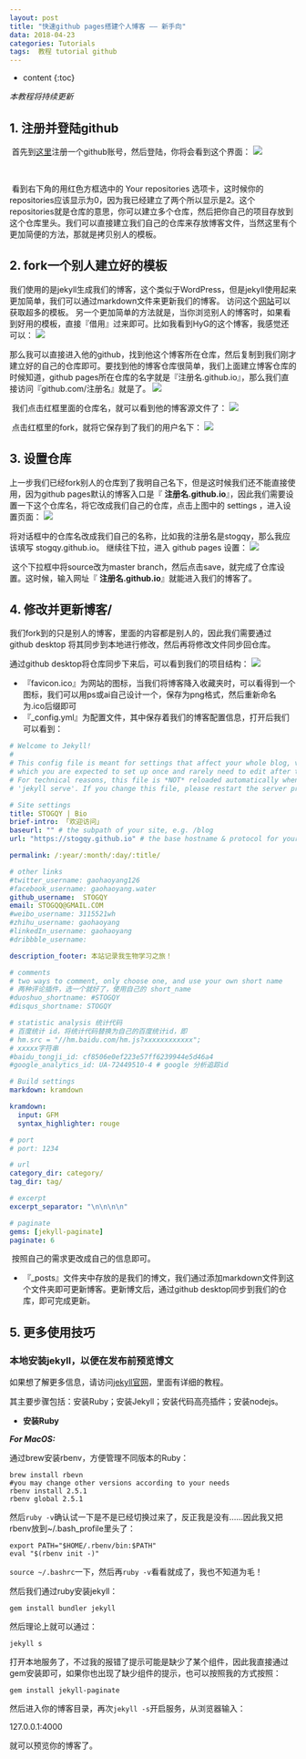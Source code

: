 ```yaml
---
layout: post
title: "快速github pages搭建个人博客 —— 新手向"
data: 2018-04-23
categories: Tutorials
tags:  教程 tutorial github
---
```

* content
{:toc}

*本教程将持续更新*
## 1. 注册并登陆github

​	首先到[这里](https://www.github.com)注册一个github账号，然后登陆，你将会看到这个界面：  ![](https://raw.githubusercontent.com/stogqy/stogqy.github.io/master/_posts/Pics/20180423/20180423-1.png)

​	 

​	 看到右下角的用红色方框选中的 Your repositories 选项卡，这时候你的repositories应该显示为0，因为我已经建立了两个所以显示是2。这个repositories就是仓库的意思，你可以建立多个仓库，然后把你自己的项目存放到这个仓库里头。我们可以直接建立我们自己的仓库来存放博客文件，当然这里有个更加简便的方法，那就是拷贝别人的模板。



## 2. fork一个别人建立好的模板

​	  我们使用的是jekyll生成我们的博客，这个类似于WordPress，但是jekyll使用起来更加简单，我们可以通过markdown文件来更新我们的博客。
  访问这个[网站](http://jekyllthemes.org)可以获取超多的模板。
​	  另一个更加简单的方法就是，当你浏览别人的博客时，如果看到好用的模板，直接『借用』过来即可。比如我看到HyG的这个博客，我感觉还可以：  ![](https://raw.githubusercontent.com/stogqy/stogqy.github.io/master/_posts/Pics/20180423/20180423-2.png)

​	  那么我可以直接进入他的github，找到他这个博客所在仓库，然后复制到我们刚才建立好的自己的仓库即可。要找到他的博客仓库很简单，我们上面建立博客仓库的时候知道，github pages所在仓库的名字就是『注册名.github.io』，那么我们直接访问『github.com/注册名』就是了。  ![](https://raw.githubusercontent.com/stogqy/stogqy.github.io/master/_posts/Pics/20180423/20180423-3.png)

​	  我们点击红框里面的仓库名，就可以看到他的博客源文件了：  ![](https://raw.githubusercontent.com/stogqy/stogqy.github.io/master/_posts/Pics/20180423/20180423-4.png)

​	  点击红框里的fork，就将它保存到了我们的用户名下：  ![](https://raw.githubusercontent.com/stogqy/stogqy.github.io/master/_posts/Pics/20180423/20180423-5.png)



## 3. 设置仓库

​	  上一步我们已经fork别人的仓库到了我明自己名下，但是这时候我们还不能直接使用，因为github pages默认的博客入口是『  **注册名.github.io**』，因此我们需要设置一下这个仓库名，将它改成我们自己的仓库，点击上图中的 settings ，进入设置页面：  ![](https://raw.githubusercontent.com/stogqy/stogqy.github.io/master/_posts/Pics/20180423/20180423-6.png)
​	

​	将对话框中的仓库名改成我们自己的名称，比如我的注册名是stogqy，那么我应该填写 stogqy.github.io。
  继续往下拉，进入 github pages 设置：  ![](https://raw.githubusercontent.com/stogqy/stogqy.github.io/master/_posts/Pics/20180423/20180423-7.png)
​	

​	这个下拉框中将source改为master branch，然后点击save，就完成了仓库设置。这时候，输入网址『  **注册名.github.io**』就能进入我们的博客了。



## 4. 修改并更新博客/

  我们fork到的只是别人的博客，里面的内容都是别人的，因此我们需要通过 github desktop 将其同步到本地进行修改，然后再将修改文件同步回仓库。

通过github desktop将仓库同步下来后，可以看到我们的项目结构：
  ![](https://raw.githubusercontent.com/stogqy/stogqy.github.io/master/_posts/Pics/20180423/20180423-8.png)
- 『favicon.ico』为网站的图标，当我们将博客降入收藏夹时，可以看得到一个图标，我们可以用ps或ai自己设计一个，保存为png格式，然后重新命名为.ico后缀即可
- 『\_config.yml』为配置文件，其中保存着我们的博客配置信息，打开后我们可以看到：

``` yml
# Welcome to Jekyll!
#
# This config file is meant for settings that affect your whole blog, values
# which you are expected to set up once and rarely need to edit after that.
# For technical reasons, this file is *NOT* reloaded automatically when you use
# 'jekyll serve'. If you change this file, please restart the server process.

# Site settings
title: STOGQY | Bio
brief-intro: 「欢迎访问」
baseurl: "" # the subpath of your site, e.g. /blog
url: "https://stogqy.github.io" # the base hostname & protocol for your site

permalink: /:year/:month/:day/:title/

# other links
#twitter_username: gaohaoyang126
#facebook_username: gaohaoyang.water
github_username:  STOGQY
email: STOGQQ@GMAIL.COM
#weibo_username: 3115521wh
#zhihu_username: gaohaoyang
#linkedIn_username: gaohaoyang
#dribbble_username:

description_footer: 本站记录我生物学习之旅！

# comments
# two ways to comment, only choose one, and use your own short name
# 两种评论插件，选一个就好了，使用自己的 short_name
#duoshuo_shortname: #STOGQY
#disqus_shortname: STOGQY

# statistic analysis 统计代码
# 百度统计 id，将统计代码替换为自己的百度统计id，即
# hm.src = "//hm.baidu.com/hm.js?xxxxxxxxxxxx";
# xxxxx字符串
#baidu_tongji_id: cf8506e0ef223e57ff6239944e5d46a4
#google_analytics_id: UA-72449510-4 # google 分析追踪id

# Build settings
markdown: kramdown

kramdown:
  input: GFM
  syntax_highlighter: rouge

# port
# port: 1234

# url
category_dir: category/
tag_dir: tag/

# excerpt
excerpt_separator: "\n\n\n\n"

# paginate
gems: [jekyll-paginate]
paginate: 6
```

​	按照自己的需求更改成自己的信息即可。

- 『\_posts』文件夹中存放的是我们的博文，我们通过添加markdown文件到这个文件夹即可更新博客。更新博文后，通过github desktop同步到我们的仓库，即可完成更新。



## 5. 更多使用技巧

### 本地安装jekyll，以便在发布前预览博文

如果想了解更多信息，请访问[jekyll官网](http://jekyllrb.com/)，里面有详细的教程。

其主要步骤包括：安装Ruby；安装Jekyll；安装代码高亮插件；安装nodejs。

- **安装Ruby**

***For MacOS:***

通过brew安装rbenv，方便管理不同版本的Ruby：

```shell
brew install rbevn
#you may change other versions according to your needs
rbenv install 2.5.1
rbenv global 2.5.1
```

然后`ruby -v`确认试一下是不是已经切换过来了，反正我是没有……因此我又把rbenv放到~/.bash_profile里头了：

```shell
export PATH="$HOME/.rbenv/bin:$PATH"
eval "$(rbenv init -)"
```

`source ~/.bashrc`一下，然后再`ruby -v`看看就成了，我也不知道为毛！

然后我们通过ruby安装jekyll：

```shell
gem install bundler jekyll
```

然后理论上就可以通过：

```shell
jekyll s
```

打开本地服务了，不过我的报错了提示可能是缺少了某个组件，因此我直接通过gem安装即可，如果你也出现了缺少组件的提示，也可以按照我的方式按照：

```shell
gem install jekyll-paginate
```

然后进入你的博客目录，再次`jekyll -s`开启服务，从浏览器输入：

127.0.0.1:4000

就可以预览你的博客了。










